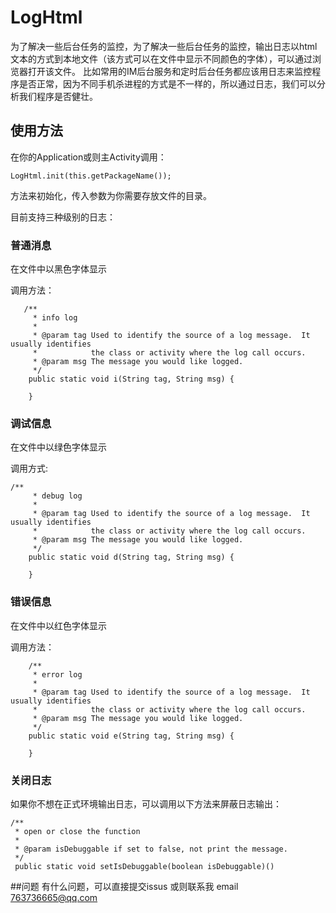 # LogHtml
为了解决一些后台任务的监控，为了解决一些后台任务的监控，输出日志以html文本的方式到本地文件（该方式可以在文件中显示不同颜色的字体），可以通过浏览器打开该文件。
比如常用的IM后台服务和定时后台任务都应该用日志来监控程序是否正常，因为不同手机杀进程的方式是不一样的，所以通过日志，我们可以分析我们程序是否健壮。

## 使用方法

在你的Application或则主Activity调用：

```
LogHtml.init(this.getPackageName());
```

方法来初始化，传入参数为你需要存放文件的目录。

目前支持三种级别的日志：

### 普通消息 
在文件中以黑色字体显示

调用方法：

```
   /**
     * info log
     *
     * @param tag Used to identify the source of a log message.  It usually identifies
     *            the class or activity where the log call occurs.
     * @param msg The message you would like logged.
     */
    public static void i(String tag, String msg) {

    }
``` 
### 调试信息 
在文件中以绿色字体显示

调用方式:

```
/**
     * debug log
     *
     * @param tag Used to identify the source of a log message.  It usually identifies
     *            the class or activity where the log call occurs.
     * @param msg The message you would like logged.
     */
    public static void d(String tag, String msg) {
     
    }
```
### 错误信息  
在文件中以红色字体显示

调用方法：

```
    /**
     * error log
     *
     * @param tag Used to identify the source of a log message.  It usually identifies
     *            the class or activity where the log call occurs.
     * @param msg The message you would like logged.
     */
    public static void e(String tag, String msg) {

    }

```

### 关闭日志

如果你不想在正式环境输出日志，可以调用以下方法来屏蔽日志输出：

```
/**
 * open or close the function
 *
 * @param isDebuggable if set to false, not print the message.
 */
 public static void setIsDebuggable(boolean isDebuggable)()
```


##问题
有什么问题，可以直接提交issus
或则联系我 email <763736665@qq.com>


